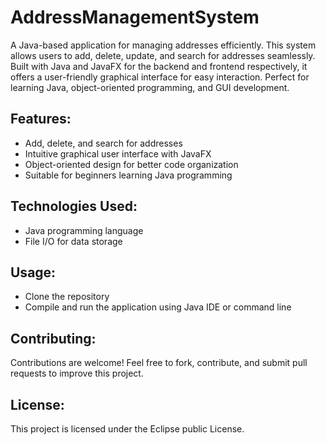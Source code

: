 # AddressManagementSystem

A Java-based application for managing addresses efficiently. This system allows users to add, delete, update, and search for addresses seamlessly. Built with Java and JavaFX for the backend and frontend respectively, it offers a user-friendly graphical interface for easy interaction. Perfect for learning Java, object-oriented programming, and GUI development.

## Features:
* Add, delete, and search for addresses
* Intuitive graphical user interface with JavaFX
* Object-oriented design for better code organization
* Suitable for beginners learning Java programming

## Technologies Used:
* Java programming language
* File I/O for data storage

## Usage:
* Clone the repository
* Compile and run the application using Java IDE or command line

## Contributing:
  Contributions are welcome! Feel free to fork, contribute, and submit pull requests to improve this project.

## License:
  This project is licensed under the Eclipse public License.
